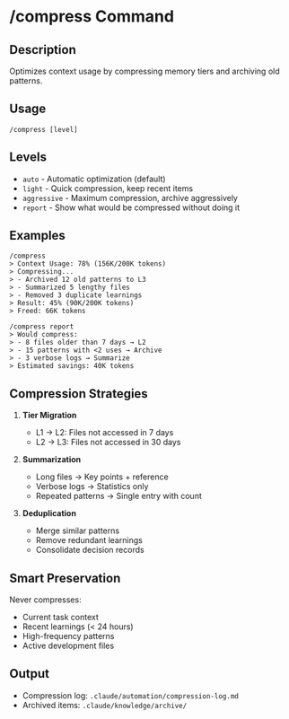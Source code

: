 # /compress Command

## Description
Optimizes context usage by compressing memory tiers and archiving old patterns.

## Usage
```
/compress [level]
```

## Levels
- `auto` - Automatic optimization (default)
- `light` - Quick compression, keep recent items
- `aggressive` - Maximum compression, archive aggressively
- `report` - Show what would be compressed without doing it

## Examples
```
/compress
> Context Usage: 78% (156K/200K tokens)
> Compressing...
> - Archived 12 old patterns to L3
> - Summarized 5 lengthy files
> - Removed 3 duplicate learnings
> Result: 45% (90K/200K tokens)
> Freed: 66K tokens

/compress report
> Would compress:
> - 8 files older than 7 days → L2
> - 15 patterns with <2 uses → Archive
> - 3 verbose logs → Summarize
> Estimated savings: 40K tokens
```

## Compression Strategies
1. **Tier Migration**
   - L1 → L2: Files not accessed in 7 days
   - L2 → L3: Files not accessed in 30 days

2. **Summarization**
   - Long files → Key points + reference
   - Verbose logs → Statistics only
   - Repeated patterns → Single entry with count

3. **Deduplication**
   - Merge similar patterns
   - Remove redundant learnings
   - Consolidate decision records

## Smart Preservation
Never compresses:
- Current task context
- Recent learnings (< 24 hours)
- High-frequency patterns
- Active development files

## Output
- Compression log: `.claude/automation/compression-log.md`
- Archived items: `.claude/knowledge/archive/`